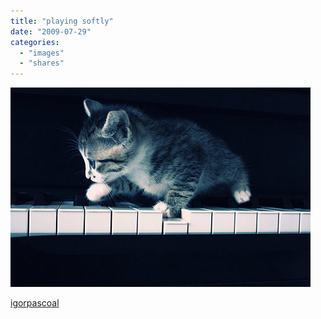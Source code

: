 ```yaml
---
title: "playing softly"
date: "2009-07-29"
categories: 
  - "images"
  - "shares"
---
```


![](images/aIHEh5PYiqhspdgjLCRC4wLko1_500.jpg)

[igorpascoal](http://igorpascoal.tumblr.com/)
